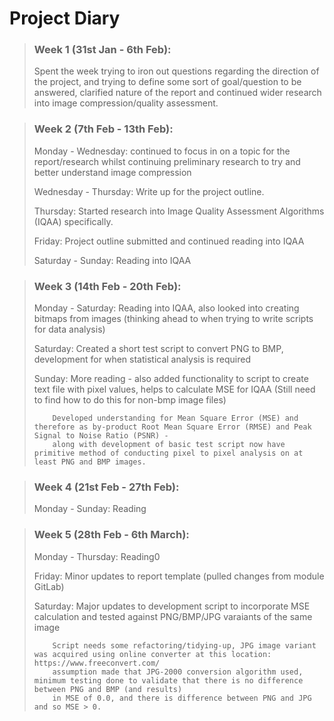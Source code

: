# Project Diary

> ### Week 1 (31st Jan - 6th Feb):
>
> Spent the week trying to iron out questions regarding the direction of the project, and trying to define some sort of goal/question to be answered, clarified
> nature of the report and continued wider research into image compression/quality assessment.

> ### Week 2 (7th Feb - 13th Feb):
> 
> Monday - Wednesday: continued to focus in on a topic for the report/research whilst continuing preliminary research to try and better understand image compression
> 
> Wednesday - Thursday: Write up for the project outline.
>
> Thursday: Started research into Image Quality Assessment Algorithms (IQAA) specifically.
> 
> Friday: Project outline submitted and continued reading into IQAA
> 
> Saturday - Sunday: Reading into IQAA

> ### Week 3 (14th Feb - 20th Feb):
> 
> Monday - Saturday: Reading into IQAA, also looked into creating bitmaps from images (thinking ahead to when trying to write scripts for data analysis)
>
> Saturday: Created a short test script to convert PNG to BMP, development for when statistical analysis is required
> 
> Sunday: More reading - also added functionality to script to create text file with pixel values, helps to calculate MSE for IQAA (Still need to find how to do
> this for non-bmp image files)
> 
>         Developed understanding for Mean Square Error (MSE) and therefore as by-product Root Mean Square Error (RMSE) and Peak Signal to Noise Ratio (PSNR) - 
>         along with development of basic test script now have primitive method of conducting pixel to pixel analysis on at least PNG and BMP images.

> ### Week 4 (21st Feb - 27th Feb):
> 
> Monday - Sunday: Reading

> ### Week 5 (28th Feb - 6th March):
> Monday - Thursday: Reading0
>
> Friday: Minor updates to report template (pulled changes from module GitLab)
>
> Saturday: Major updates to development script to incorporate MSE calculation and tested against PNG/BMP/JPG varaiants of the same image
>
>         Script needs some refactoring/tidying-up, JPG image variant was acquired using online converter at this location: https://www.freeconvert.com/
>         assumption made that JPG-2000 conversion algorithm used, minimum testing done to validate that there is no difference between PNG and BMP (and results)
>         in MSE of 0.0, and there is difference between PNG and JPG and so MSE > 0.
